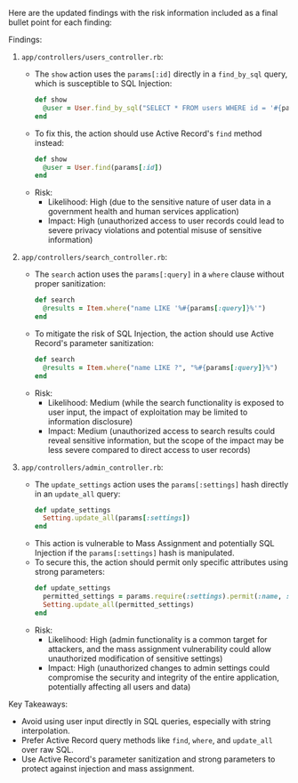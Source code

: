 Here are the updated findings with the risk information included as a final bullet point for each finding:

Findings:

1. `app/controllers/users_controller.rb`:
   - The `show` action uses the `params[:id]` directly in a `find_by_sql` query, which is susceptible to SQL Injection:
     ```ruby
     def show
       @user = User.find_by_sql("SELECT * FROM users WHERE id = '#{params[:id]}'")
     end
     ```
   - To fix this, the action should use Active Record's `find` method instead:
     ```ruby
     def show
       @user = User.find(params[:id])
     end
     ```
   - Risk:
     - Likelihood: High (due to the sensitive nature of user data in a government health and human services application)
     - Impact: High (unauthorized access to user records could lead to severe privacy violations and potential misuse of sensitive information)

2. `app/controllers/search_controller.rb`:
   - The `search` action uses the `params[:query]` in a `where` clause without proper sanitization:
     ```ruby
     def search
       @results = Item.where("name LIKE '%#{params[:query]}%'")
     end
     ```
   - To mitigate the risk of SQL Injection, the action should use Active Record's parameter sanitization:
     ```ruby
     def search
       @results = Item.where("name LIKE ?", "%#{params[:query]}%")
     end
     ```
   - Risk:
     - Likelihood: Medium (while the search functionality is exposed to user input, the impact of exploitation may be limited to information disclosure)
     - Impact: Medium (unauthorized access to search results could reveal sensitive information, but the scope of the impact may be less severe compared to direct access to user records)

3. `app/controllers/admin_controller.rb`:
   - The `update_settings` action uses the `params[:settings]` hash directly in an `update_all` query:
     ```ruby
     def update_settings
       Setting.update_all(params[:settings])
     end
     ```
   - This action is vulnerable to Mass Assignment and potentially SQL Injection if the `params[:settings]` hash is manipulated.
   - To secure this, the action should permit only specific attributes using strong parameters:
     ```ruby
     def update_settings
       permitted_settings = params.require(:settings).permit(:name, :value)
       Setting.update_all(permitted_settings)
     end
     ```
   - Risk:
     - Likelihood: High (admin functionality is a common target for attackers, and the mass assignment vulnerability could allow unauthorized modification of sensitive settings)
     - Impact: High (unauthorized changes to admin settings could compromise the security and integrity of the entire application, potentially affecting all users and data)

Key Takeaways:

- Avoid using user input directly in SQL queries, especially with string interpolation.
- Prefer Active Record query methods like `find`, `where`, and `update_all` over raw SQL.
- Use Active Record's parameter sanitization and strong parameters to protect against injection and mass assignment.
